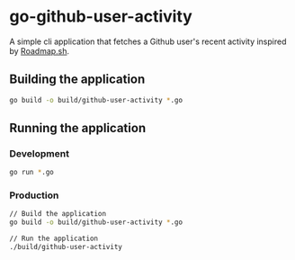 # go-github-user-activity

A simple cli application that fetches a Github user's recent activity inspired by [Roadmap.sh](https://roadmap.sh/projects/github-user-activity).

## Building the application

```bash
go build -o build/github-user-activity *.go
```

## Running the application

### Development

```bash
go run *.go
```

### Production

```bash
// Build the application
go build -o build/github-user-activity *.go

// Run the application
./build/github-user-activity
```
